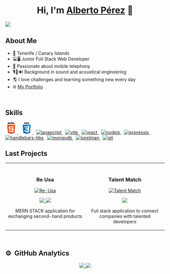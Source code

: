 <div align="center">
<h1 align="center">Hi, I'm <a href="https://alberto-perez-dev.netlify.app/" target="_blank">Alberto Pérez</a> 👋</h1>
</div>
<img src="https://res.cloudinary.com/dacltsvln/image/upload/v1681901652/Captura_de_pantalla_2023-04-19_a_las_11.48.39_twieal.png">

## About Me

- 📍 Tenerife / Canary Islands
- 💻🖥 Junior Full Stack Web Developer
- 📲 Passionate about mobile telephony
- 🎙🎤🔊 Background in sound and acoustical engineering
- 🌎 I love challenges and learning something new every day
- 🌐 <a href="https://alberto-perez-dev.netlify.app/" target="_blank">My Portfolio</a>
<br>

## Skills 

<div>
  <p align="left">
    <a href="https://www.w3.org/html/" target="_blank" rel="noreferrer">
      <img
        src="https://raw.githubusercontent.com/devicons/devicon/master/icons/html5/html5-original-wordmark.svg"
        alt="html5"
        width="37"
      />
    </a>
    &nbsp;
    <a href="https://www.w3schools.com/css/" target="_blank" rel="noreferrer">
      <img
        src="https://raw.githubusercontent.com/devicons/devicon/master/icons/css3/css3-original-wordmark.svg"
        alt="css3"
        width="37"
      />
    </a>
    &nbsp;
    <a
      href="https://developer.mozilla.org/en-US/docs/Web/JavaScript"
      target="_blank"
      rel="noreferrer"
    >
      <img
        src="https://upload.wikimedia.org/wikipedia/commons/9/99/Unofficial_JavaScript_logo_2.svg"
        alt="javascript"
        width="30"
      />
    </a>
    &nbsp;
    <a href="https://vitejs.dev/" target="_blank" rel="noreferrer">
      <img
        src="https://upload.wikimedia.org/wikipedia/commons/f/f1/Vitejs-logo.svg"
        alt="vite"
        width="30"
      />
    </a>
    &nbsp;
    <a href="https://reactjs.org/" target="_blank" rel="noreferrer">
      <img
        src="https://upload.wikimedia.org/wikipedia/commons/4/47/React.svg"
        alt="react"
        width="30"
      />
    </a>
    &nbsp;
    <a href="https://nodejs.org" target="_blank" rel="noreferrer">
      <img
        src="https://www.svgrepo.com/show/303266/nodejs-icon-logo.svg"
        alt="nodejs"
        width="30"
      />
    </a>
    &nbsp;
    <a href="https://expressjs.com" target="_blank" rel="noreferrer">
      <img
        src="https://img.icons8.com/officexs/512/express-js.png"
        alt="expressjs"
        width="30"
      />
    </a>
    &nbsp;
       <a href="https://handlebarsjs.com/" target="_blank" rel="noreferrer">
      <img
        src="https://img.icons8.com/office/512/handlebar-mustache.png"
        alt="handlebars-hbs"
        width="30"
      />
    </a>
    &nbsp;
    <a href="https://www.mongodb.com/" target="_blank" rel="noreferrer">
      <img
        src="https://cdn.worldvectorlogo.com/logos/mongodb-icon-1.svg"
        alt="mongodb"
        width="35"
      />
    </a>
    &nbsp;
    <a href="https://www.postman.com/" target="_blank" rel="noreferrer">
      <img
        src="https://www.svgrepo.com/show/354202/postman-icon.svg"
        alt="postman"
        width="32"
      />
    </a>
    &nbsp;
    <a href="https://git-scm.com/" target="_blank" rel="noreferrer">
      <img
        src="https://www.vectorlogo.zone/logos/git-scm/git-scm-icon.svg"
        alt="git"
        width="30"
      />
    </a>
  </p>
</div>

## Last Projects
<table>
<tr>
<td width="50%">
<h3 align="center">Re Usa</h3>
<div align="center">
<a href=""https://re-usa.netlify.app/" target="_blank"><img src="https://res.cloudinary.com/dacltsvln/image/upload/v1681284510/Logo_Re-Usa_x6tfey.png" width="300" alt="Re-Usa"></a>
<p>
<a href="https://github.com/Apleon89/re-usa-client" target="_blank">
<img src="https://img.shields.io/badge/FRONTEND-ff9?style=for-the-badge&logo=github&logoColor=black">
</a>
<a href="https://github.com/Apleon89/re-usa-server" target="_blank">
<img src="https://img.shields.io/badge/BACKEND-ff9?style=for-the-badge&logo=github&logoColor=black">
</a>
</p>
<p>MERN STACK application for exchanging second-hand products</p>
</div>
                                                                                      
</td>

<td width="50%">
               <br>
<h3 align="center">Talent Match</h3>
<div align="center">                                       
<a href="https://talentmatch.cyclic.app/" target="_blank"><img src="https://res.cloudinary.com/dacltsvln/image/upload/v1681284600/logoTalentMatch_nxreo4.png" width="300" alt="Talent Match"></a>
<p>
<a href="https://github.com/jdluis/TalentMatch" target="_blank">
<img src="https://img.shields.io/badge/CODE-80ffaa?style=for-the-badge&logo=github&logoColor=black">
</a>
</p>
</p>Full stack application to connect companies with talented developers</p>
</div>                                                             
</table>                                                                                 
</div>
<br>

## ⚙️ &nbsp;GitHub Analytics

<p align="center">
<a href="https://github.com/Apleon89">
  <img height="180em" src="https://github-readme-stats-eight-theta.vercel.app/api?username=Apleon89&show_icons=true&theme=algolia&include_all_commits=true&count_private=true"/>
  <img height="180em" src="https://github-readme-stats-eight-theta.vercel.app/api/top-langs/?username=Apleon89&layout=compact&langs_count=8&theme=algolia"/>
</a>
</p>
